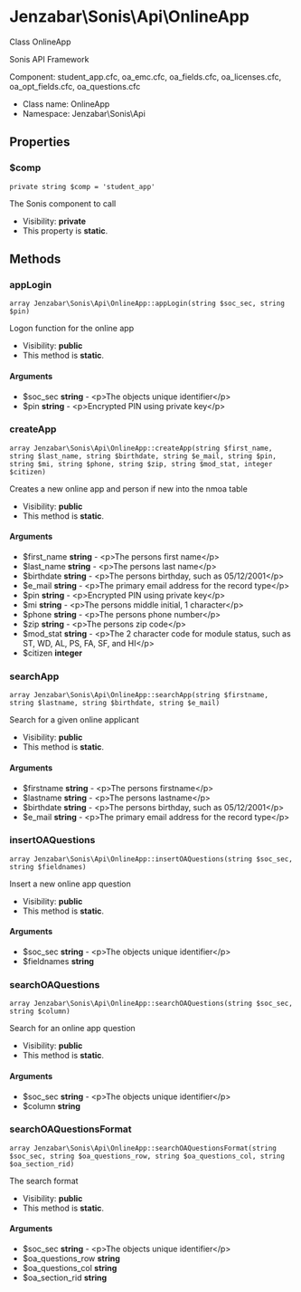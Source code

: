 Jenzabar\Sonis\Api\OnlineApp
===============

Class OnlineApp

Sonis API Framework

Component: student_app.cfc, oa_emc.cfc, oa_fields.cfc, oa_licenses.cfc, oa_opt_fields.cfc, oa_questions.cfc


* Class name: OnlineApp
* Namespace: Jenzabar\Sonis\Api





Properties
----------


### $comp

    private string $comp = 'student_app'

The Sonis component to call



* Visibility: **private**
* This property is **static**.


Methods
-------


### appLogin

    array Jenzabar\Sonis\Api\OnlineApp::appLogin(string $soc_sec, string $pin)

Logon function for the online app



* Visibility: **public**
* This method is **static**.


#### Arguments
* $soc_sec **string** - &lt;p&gt;The objects unique identifier&lt;/p&gt;
* $pin **string** - &lt;p&gt;Encrypted PIN using private key&lt;/p&gt;



### createApp

    array Jenzabar\Sonis\Api\OnlineApp::createApp(string $first_name, string $last_name, string $birthdate, string $e_mail, string $pin, string $mi, string $phone, string $zip, string $mod_stat, integer $citizen)

Creates a new online app and person if new into the nmoa table



* Visibility: **public**
* This method is **static**.


#### Arguments
* $first_name **string** - &lt;p&gt;The persons first name&lt;/p&gt;
* $last_name **string** - &lt;p&gt;The persons last name&lt;/p&gt;
* $birthdate **string** - &lt;p&gt;The persons birthday, such as 05/12/2001&lt;/p&gt;
* $e_mail **string** - &lt;p&gt;The primary email address for the record type&lt;/p&gt;
* $pin **string** - &lt;p&gt;Encrypted PIN using private key&lt;/p&gt;
* $mi **string** - &lt;p&gt;The persons middle initial, 1 character&lt;/p&gt;
* $phone **string** - &lt;p&gt;The persons phone number&lt;/p&gt;
* $zip **string** - &lt;p&gt;The persons zip code&lt;/p&gt;
* $mod_stat **string** - &lt;p&gt;The 2 character code for module status, such as ST, WD, AL, PS, FA, SF, and HI&lt;/p&gt;
* $citizen **integer**



### searchApp

    array Jenzabar\Sonis\Api\OnlineApp::searchApp(string $firstname, string $lastname, string $birthdate, string $e_mail)

Search for a given online applicant



* Visibility: **public**
* This method is **static**.


#### Arguments
* $firstname **string** - &lt;p&gt;The persons firstname&lt;/p&gt;
* $lastname **string** - &lt;p&gt;The persons lastname&lt;/p&gt;
* $birthdate **string** - &lt;p&gt;The persons birthday, such as 05/12/2001&lt;/p&gt;
* $e_mail **string** - &lt;p&gt;The primary email address for the record type&lt;/p&gt;



### insertOAQuestions

    array Jenzabar\Sonis\Api\OnlineApp::insertOAQuestions(string $soc_sec, string $fieldnames)

Insert a new online app question



* Visibility: **public**
* This method is **static**.


#### Arguments
* $soc_sec **string** - &lt;p&gt;The objects unique identifier&lt;/p&gt;
* $fieldnames **string**



### searchOAQuestions

    array Jenzabar\Sonis\Api\OnlineApp::searchOAQuestions(string $soc_sec, string $column)

Search for an online app question



* Visibility: **public**
* This method is **static**.


#### Arguments
* $soc_sec **string** - &lt;p&gt;The objects unique identifier&lt;/p&gt;
* $column **string**



### searchOAQuestionsFormat

    array Jenzabar\Sonis\Api\OnlineApp::searchOAQuestionsFormat(string $soc_sec, string $oa_questions_row, string $oa_questions_col, string $oa_section_rid)

The search format



* Visibility: **public**
* This method is **static**.


#### Arguments
* $soc_sec **string** - &lt;p&gt;The objects unique identifier&lt;/p&gt;
* $oa_questions_row **string**
* $oa_questions_col **string**
* $oa_section_rid **string**


